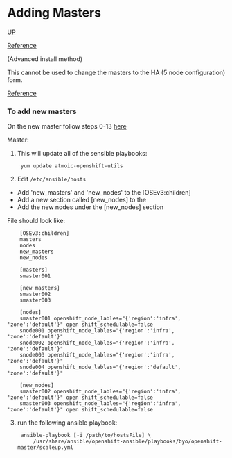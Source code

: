 # Adding Masters

[UP](https://github.com/CCI-MOC/moc-public/wiki/Adding-a-Node)

[Reference](https://docs.openshift.com/container-platform/3.5/install_config/adding_hosts_to_existing_cluster.html#adding-nodes-advanced)

(Advanced install method)  

This cannot be used to change the masters to the HA (5 node configuration) form.

[Reference](https://docs.openshift.com/container-platform/3.5/install_config/adding_hosts_to_existing_cluster.html#adding-nodes-advanced)

### To add new masters
On the new master follow steps 0-13 [here](OpenShift-Service-Setup-on-Engage1.html)

Master:

1) This will update all of the sensible playbooks:

        yum update atmoic-openshift-utils

2) Edit `/etc/ansible/hosts`
* Add 'new_masters' and 'new_nodes' to the [OSEv3:children] 
* Add a new section called [new_nodes] to the 
* Add the new nodes under the [new_nodes] section

File should look like:

        [OSEv3:children]
        masters
        nodes
        new_masters
        new_nodes

        [masters]
        smaster001

        [new_masters]
        smaster002
        smaster003

        [nodes]
        smaster001 openshift_node_lables="{'region':'infra', 'zone':'default'}" open shift_schedulable=false
        snode001 openshift_node_lables="{'region':'infra', 'zone':'default'}"
        snode002 openshift_node_lables="{'region':'infra', 'zone':'default'}"
        snode003 openshift_node_lables="{'region':'infra', 'zone':'default'}"
        snode004 openshift_node_lables="{'region':'default', 'zone':'default'}"
        
        [new_nodes]
        smaster002 openshift_node_lables="{'region':'infra', 'zone':'default'}" open shift_schedulable=false
        smaster003 openshift_node_lables="{'region':'infra', 'zone':'default'}" open shift_schedulable=false

3) run the following ansible playbook:
  
        ansible-playbook [-i /path/to/hostsFile] \
            /usr/share/ansible/openshift-ansible/playbooks/byo/openshift-master/scaleup.yml

